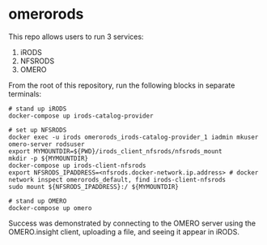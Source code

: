 # omerorods

This repo allows users to run 3 services:

1. iRODS
2. NFSRODS
3. OMERO

From the root of this repository, run the following blocks in separate terminals:
```
# stand up iRODS
docker-compose up irods-catalog-provider
```
```
# set up NFSRODS
docker exec -u irods omerorods_irods-catalog-provider_1 iadmin mkuser omero-server rodsuser
export MYMOUNTDIR=${PWD}/irods_client_nfsrods/nfsrods_mount
mkdir -p ${MYMOUNTDIR}
docker-compose up irods-client-nfsrods
export NFSRODS_IPADDRESS=<nfsrods.docker-network.ip.address> # docker network inspect omerorods_default, find irods-client-nfsrods
sudo mount ${NFSRODS_IPADDRESS}:/ ${MYMOUNTDIR}
```
```
# stand up OMERO
docker-compose up omero
```

Success was demonstrated by connecting to the OMERO server using the OMERO.insight client, uploading a file, and seeing it appear in iRODS.
